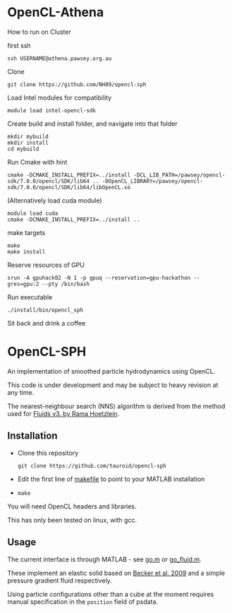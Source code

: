 OpenCL-Athena
==========
How to run on Cluster

first ssh
  ```shell
  ssh USERNAME@athena.pawsey.org.au

  ```
  
Clone   
   ```shell
  git clone https://github.com/NH89/opencl-sph
  ```
  
Load Intel modules for compatibility
  ```shell
  module load intel-opencl-sdk 
  ```
  
Create build and install folder, and navigate into that folder
   ```shell
  mkdir mybuild
  mkdir install
  cd mybuild
  ```

Run Cmake with hint
   ```shell
  cmake -DCMAKE_INSTALL_PREFIX=../install -DCL_LIB_PATH=/pawsey/opencl-sdk/7.0.0/opencl/SDK/lib64 .. -DOpenCL_LIBRARY=/pawsey/opencl-sdk/7.0.0/opencl/SDK/lib64/libOpenCL.so
  ```
(Alternatively load cuda module)
   ```shell
  module load cuda
  cmake -DCMAKE_INSTALL_PREFIX=../install .. 
  ```
make targets
  ```shell
  make
  make install 
  ```
Reserve resources of GPU
```shell
srun -A gpuhack02 -N 1 -p gpuq --reservation=gpu-hackathon --gres=gpu:2 --pty /bin/bash
```
Run executable
  ```shell
  ./install/bin/opencl_sph
  ```

Sit back and drink a coffee


OpenCL-SPH
==========

An implementation of smoothed particle hydrodynamics using OpenCL.

This code is under development and may be subject to heavy revision at any time.

The nearest-neighbour search (NNS) algorithm is derived from the method used for [Fluids v3. by Rama Hoetzlein](https://github.com/rchoetzlein/fluids3).

Installation
------------

* Clone this repository

  ```shell
  git clone https://github.com/tauroid/opencl-sph
  ```

* Edit the first line of [makefile](makefile) to point to your MATLAB installation

* `make`

You will need OpenCL headers and libraries.

This has only been tested on linux, with gcc.

Usage
-----

The current interface is through MATLAB - see [go.m](go.m) or [go_fluid.m](go_fluid.m).

These implement an elastic solid based on [Becker et al. 2009](http://cg.informatik.uni-freiburg.de/publications/2009_NP_corotatedSPH.pdf) and a simple pressure gradient fluid respectively.

Using particle configurations other than a cube at the moment requires manual specification in the `position` field of psdata.
